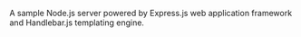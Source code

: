 A sample Node.js server powered by Express.js web application framework and Handlebar.js templating engine.

